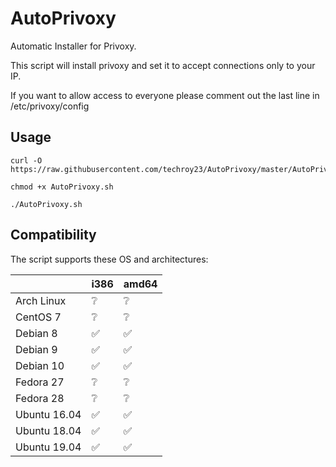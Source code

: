 # AutoPrivoxy

Automatic Installer for Privoxy.

This script will install privoxy and set it to accept connections only to your IP.

If you want to allow access to everyone please comment out the last line in /etc/privoxy/config

## Usage
`````
curl -O https://raw.githubusercontent.com/techroy23/AutoPrivoxy/master/AutoPrivoxy.sh

chmod +x AutoPrivoxy.sh

./AutoPrivoxy.sh
`````
## Compatibility

The script supports these OS and architectures:

|              | i386 | amd64 |
| ------------ | ---- | ----- |
|  Arch Linux  |   ❔  |  ❔  | 
|   CentOS 7   |   ❔  |  ❔  |
|   Debian 8   |   ✅  |  ✅  |
|   Debian 9   |   ✅  |  ✅  |
|   Debian 10  |   ✅  |  ✅  |
|   Fedora 27  |   ❔  |  ❔  |
|   Fedora 28  |   ❔  |  ❔  |
| Ubuntu 16.04 |   ✅  |  ✅  |
| Ubuntu 18.04 |   ✅  |  ✅  |
| Ubuntu 19.04 |   ✅  |  ✅  |
